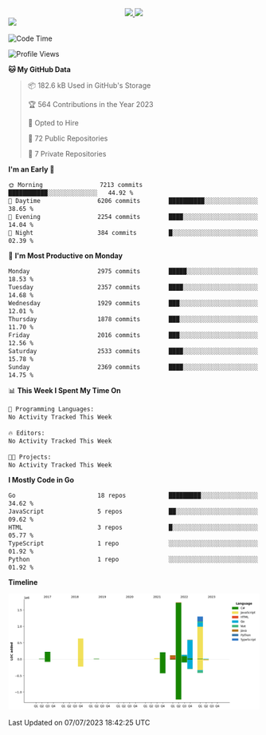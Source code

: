 <div align="center">
  <a href="https://github.com/arielsrv">
    <img height="180em" src="https://github-readme-stats.vercel.app/api?username=arielsrv&show_icons=true&theme=radical&include_all_commits=true&count_private=true"/>
    <img height="180em" src="https://github-readme-stats.vercel.app/api/top-langs/?username=arielsrv&layout=compact&langs_count=10&theme=radical"/>
 </a>
</div>

<div>
  <a href="https://www.linkedin.com/in/arielpineiro/" target="_blank">
    <img src="https://img.shields.io/badge/-LinkedIn-%230077B5?style=for-the-badge&logo=linkedin&logoColor=white" target="_blank">
  </a>
</div>

<!--START_SECTION:waka-->
![Code Time](http://img.shields.io/badge/Code%20Time-0%20secs-blue)

![Profile Views](http://img.shields.io/badge/Profile%20Views-0-blue)

**🐱 My GitHub Data** 

> 📦 182.6 kB Used in GitHub's Storage 
 > 
> 🏆 564 Contributions in the Year 2023
 > 
> 💼 Opted to Hire
 > 
> 📜 72 Public Repositories 
 > 
> 🔑 7 Private Repositories 
 > 
**I'm an Early 🐤** 

```text
🌞 Morning                7213 commits        ███████████░░░░░░░░░░░░░░   44.92 % 
🌆 Daytime                6206 commits        ██████████░░░░░░░░░░░░░░░   38.65 % 
🌃 Evening                2254 commits        ████░░░░░░░░░░░░░░░░░░░░░   14.04 % 
🌙 Night                  384 commits         █░░░░░░░░░░░░░░░░░░░░░░░░   02.39 % 
```
📅 **I'm Most Productive on Monday** 

```text
Monday                   2975 commits        █████░░░░░░░░░░░░░░░░░░░░   18.53 % 
Tuesday                  2357 commits        ████░░░░░░░░░░░░░░░░░░░░░   14.68 % 
Wednesday                1929 commits        ███░░░░░░░░░░░░░░░░░░░░░░   12.01 % 
Thursday                 1878 commits        ███░░░░░░░░░░░░░░░░░░░░░░   11.70 % 
Friday                   2016 commits        ███░░░░░░░░░░░░░░░░░░░░░░   12.56 % 
Saturday                 2533 commits        ████░░░░░░░░░░░░░░░░░░░░░   15.78 % 
Sunday                   2369 commits        ████░░░░░░░░░░░░░░░░░░░░░   14.75 % 
```


📊 **This Week I Spent My Time On** 

```text
💬 Programming Languages: 
No Activity Tracked This Week

🔥 Editors: 
No Activity Tracked This Week

🐱‍💻 Projects: 
No Activity Tracked This Week
```

**I Mostly Code in Go** 

```text
Go                       18 repos            █████████░░░░░░░░░░░░░░░░   34.62 % 
JavaScript               5 repos             ██░░░░░░░░░░░░░░░░░░░░░░░   09.62 % 
HTML                     3 repos             █░░░░░░░░░░░░░░░░░░░░░░░░   05.77 % 
TypeScript               1 repo              ░░░░░░░░░░░░░░░░░░░░░░░░░   01.92 % 
Python                   1 repo              ░░░░░░░░░░░░░░░░░░░░░░░░░   01.92 % 
```



**Timeline**

![Lines of Code chart](https://raw.githubusercontent.com/arielsrv/arielsrv/main/assets/bar_graph.png)


 Last Updated on 07/07/2023 18:42:25 UTC
<!--END_SECTION:waka-->

